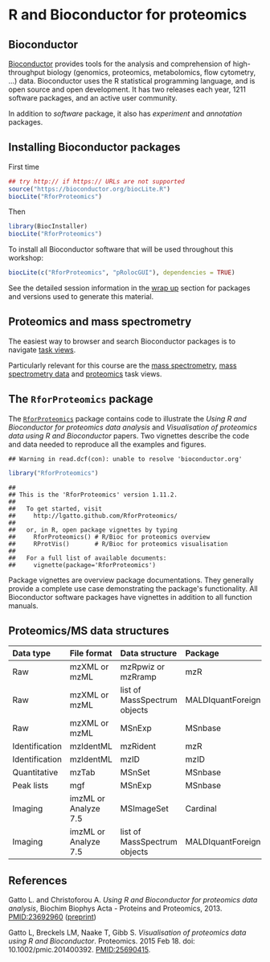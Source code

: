 # R and Bioconductor for proteomics

## Bioconductor

[Bioconductor](http://www.bioconductor.org/) provides tools for the
analysis and comprehension of high-throughput biology (genomics,
proteomics, metabolomics, flow cytometry, ...)  data. Bioconductor
uses the R statistical programming language, and is open source and
open development. It has two releases each year, 1211 software
packages, and an active user community.

In addition to *software* package, it also has *experiment* and
*annotation* packages.

## Installing Bioconductor packages

First time


```r
## try http:// if https:// URLs are not supported
source("https://bioconductor.org/biocLite.R")
biocLite("RforProteomics")
```

Then


```r
library(BiocInstaller)
biocLite("RforProteomics")
```

To install all Bioconductor software that will be used throughout this
workshop:


```r
biocLite(c("RforProteomics", "pRolocGUI"), dependencies = TRUE)
```

See the detailed session information in the [wrap up](../wrapup.md)
section for packages and versions used to generate this material.

## Proteomics and mass spectrometry

The easiest way to browser and search Bioconductor packages is to
navigate [task
views](http://www.bioconductor.org/packages/release/BiocViews.html#___Software).

Particularly relevant for this course are the [mass
spectrometry](http://www.bioconductor.org/packages/release/BiocViews.html#___MassSpectrometry),
[mass spectrometry
data](http://www.bioconductor.org/packages/release/BiocViews.html#___MassSpectrometryData)
and
[proteomics](http://www.bioconductor.org/packages/release/BiocViews.html#___Proteomics)
task views.

## The `RforProteomics` package

The
[`RforProteomics`](http://www.bioconductor.org/packages/release/data/experiment/html/RforProteomics.html)
package contains code to illustrate the *Using R and Bioconductor for
proteomics data analysis* and *Visualisation of proteomics data using
R and Bioconductor* papers. Two vignettes describe the code and data
needed to reproduce all the examples and figures.



```
## Warning in read.dcf(con): unable to resolve 'bioconductor.org'
```


```r
library("RforProteomics")
```

```
## 
## This is the 'RforProteomics' version 1.11.2.
## 
##   To get started, visit
##     http://lgatto.github.com/RforProteomics/
## 
##   or, in R, open package vignettes by typing
##     RforProteomics() # R/Bioc for proteomics overview
##     RProtVis()       # R/Bioc for proteomics visualisation
## 
##   For a full list of available documents:
##     vignette(package='RforProteomics')
```

Package vignettes are overview package documentations. They generally
provide a complete use case demonstrating the package's
functionality. All Bioconductor software packages have vignettes in
addition to all function manuals.

## Proteomics/MS data structures


|Data type      |File format          |Data structure               |Package           |
|:--------------|:--------------------|:----------------------------|:-----------------|
|Raw            |mzXML or mzML        |mzRpwiz or mzRramp           |mzR               |
|Raw            |mzXML or mzML        |list of MassSpectrum objects |MALDIquantForeign |
|Raw            |mzXML or mzML        |MSnExp                       |MSnbase           |
|Identification |mzIdentML            |mzRident                     |mzR               |
|Identification |mzIdentML            |mzID                         |mzID              |
|Quantitative   |mzTab                |MSnSet                       |MSnbase           |
|Peak lists     |mgf                  |MSnExp                       |MSnbase           |
|Imaging        |imzML or Analyze 7.5 |MSImageSet                   |Cardinal          |
|Imaging        |imzML or Analyze 7.5 |list of MassSpectrum objects |MALDIquantForeign |

## References

Gatto L. and Christoforou A. *Using R and Bioconductor for proteomics
data analysis*, Biochim Biophys Acta - Proteins and Proteomics,
2013. [PMID:23692960](https://www.ncbi.nlm.nih.gov/pubmed/23692960)
([preprint](https://arxiv.org/abs/1305.6559))

Gatto L, Breckels LM, Naake T, Gibb S. *Visualisation of proteomics
data using R and Bioconductor*. Proteomics. 2015 Feb 18. doi:
10.1002/pmic.201400392. [PMID:25690415](http://www.ncbi.nlm.nih.gov/pubmed/25690415).



